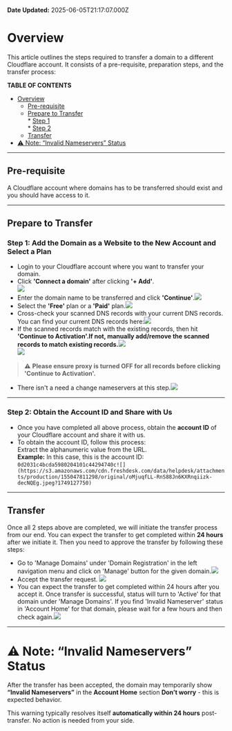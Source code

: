 **Date Updated:** 2025-06-05T21:17:07.000Z

# **Overview**

This article outlines the steps required to transfer a domain to a different Cloudflare account. It consists of a pre-requisite, preparation steps, and the transfer process:

  
**TABLE OF CONTENTS**

* [Overview](#Overview)  
   * [Pre-requisite](#Pre-requisite)  
   * [Prepare to Transfer](#Prepare-to-Transfer)  
         * [Step 1](#Step-1%3A-Add-the-Domain-as-a-Website-to-the-New-Account-and-Select-a-Plan)  
         * [Step 2](#Step-2%3A-Obtain-the-Account-ID-and-Share-with-Us)  
   * [Transfer](#Transfer)
* [⚠️ Note: “Invalid Nameservers” Status](#%E2%9A%A0%EF%B8%8F-Note%3A-%E2%80%9CInvalid-Nameservers%E2%80%9D-Status)

---

## **Pre-requisite**

A Cloudflare account where domains has to be transferred should exist and you should have access to it.

---

## **Prepare to Transfer**

### **Step 1: Add the Domain as a Website to the New Account and Select a Plan**

* Login to your Cloudflare account where you want to transfer your domain.
* Click **'Connect a domain'** after clicking **'+ Add'**.  
![](https://s3.amazonaws.com/cdn.freshdesk.com/data/helpdesk/attachments/production/155047811288/original/OcRROmlY2bMj43Pi1MqTbYbxCLU32QrH7g.png?1749127748)
* Enter the domain name to be transferred and click **'Continue'**.![](https://s3.amazonaws.com/cdn.freshdesk.com/data/helpdesk/attachments/production/155047811300/original/vEht9_njEH4gcTeKiEJKw_GNo_-74pEN4w.png?1749127750)
* Select the **'Free'** plan or a **'Paid'** plan.![](https://s3.amazonaws.com/cdn.freshdesk.com/data/helpdesk/attachments/production/155047811304/original/yYeQxBpkXITNzpEYw7ljebdWbujxIMOUog.jpeg?1749127750)
* Cross-check your scanned DNS records with your current DNS records. You can find your current DNS records here:![](https://s3.amazonaws.com/cdn.freshdesk.com/data/helpdesk/attachments/production/155047811299/original/hJ7CF4vMJzOqGN6aXVXT5vomA6m_C_9sbA.jpeg?1749127749)
* If the scanned records match with the existing records, then hit **'Continue to Activation'.If not, manually add/remove the scanned records to match existing records.![](https://s3.amazonaws.com/cdn.freshdesk.com/data/helpdesk/attachments/production/155047811303/original/M1T3hEv6_kKVQMlDCEyIdRrDmh5Zyk_inQ.jpeg?1749127750)**  
**![](https://s3.amazonaws.com/cdn.freshdesk.com/data/helpdesk/attachments/production/155047811305/original/mL2XBDK5LByLMLYkvSwDOTAHXgn1RzBsxQ.jpeg?1749127750)**

  
> **⚠️** **Please ensure proxy is turned OFF for all records before clicking 'Continue to Activation'.**

* There isn't a need a change nameservers at this step.![](https://s3.amazonaws.com/cdn.freshdesk.com/data/helpdesk/attachments/production/155047811302/original/yh-c3eIaMQNpANrfsaul2xBvxYLZp0TWwQ.jpeg?1749127750)

---

### **Step 2: Obtain the Account ID and Share with Us**

* Once you have completed all above process, obtain the **account ID** of your Cloudflare account and share it with us.
* To obtain the account ID, follow this process:  
Extract the alphanumeric value from the URL.  
**Example:** In this case, this is the account ID:  
`0d2031c4bcda5980204101c44294740c![](https://s3.amazonaws.com/cdn.freshdesk.com/data/helpdesk/attachments/production/155047811298/original/oMjuqfLL-RnS88Jn6KXRnqiizk-decNQEg.jpeg?1749127750)`

---

## **Transfer**

Once all 2 steps above are completed, we will initiate the transfer process from our end. You can expect the transfer to get completed within **24 hours** after we initiate it. Then you need to approve the transfer by following these steps:

  
* Go to 'Manage Domains' under 'Domain Registration' in the left navigation menu and click on 'Manage' button for the given domain.![](https://s3.amazonaws.com/cdn.freshdesk.com/data/helpdesk/attachments/production/155047811301/original/MVf7yWRDJHpfzgtEVS06FY-hgt7whLtJ6g.jpeg?1749127750)
* Accept the transfer request. ![](https://s3.amazonaws.com/cdn.freshdesk.com/data/helpdesk/attachments/production/155047811290/original/E4iZUac4Kc_FnAc0E06Y16fetCbZQJ2C5w.png?1749127749)
* You can expect the transfer to get completed within 24 hours after you accept it. Once transfer is successful, status will turn to 'Active' for that domain under 'Manage Domains'. If you find 'Invalid Nameserver' status in 'Account Home' for that domain, please wait for a few hours and then check again.![](https://s3.amazonaws.com/cdn.freshdesk.com/data/helpdesk/attachments/production/155047811296/original/za0Cq3HD6jSmVEm7MaQFIXh3JLb-if94SA.jpeg?1749127749)

---

# ⚠️ Note: “Invalid Nameservers” Status

After the transfer has been accepted, the domain may temporarily show **“Invalid Nameservers”** in the **Account Home** section **Don’t worry** \- this is expected behavior.

This warning typically resolves itself **automatically within 24 hours** post-transfer. No action is needed from your side.